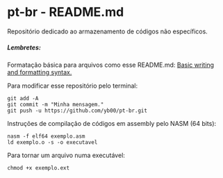 # pt-br - README.md
Repositório dedicado ao armazenamento de códigos não específicos.

##### Lembretes:
Formatação básica para arquivos como esse README.md: [Basic writing and formatting syntax.](https://help.github.com/articles/basic-writing-and-formatting-syntax/)

Para modificar esse repositório pelo terminal:
```
git add -A
git commit -m "Minha mensagem."
git push -u https://github.com/yb00/pt-br.git
```

Instruções de compilação de códigos em assembly pelo NASM (64 bits):
```
nasm -f elf64 exemplo.asm
ld exemplo.o -s -o executavel
```

Para tornar um arquivo numa executável:
```
chmod +x exemplo.ext
```